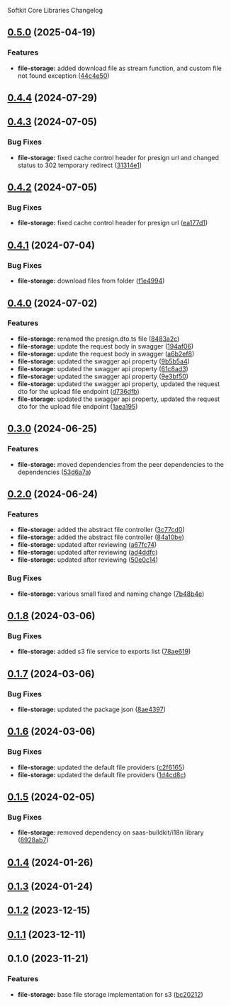 Softkit Core Libraries Changelog
## [0.5.0](https://github.com/softkitit/softkit-core/compare/file-storage-0.4.4...file-storage-0.5.0) (2025-04-19)


### Features

* **file-storage:** added download file as stream function, and custom file not found exception ([44c4e50](https://github.com/softkitit/softkit-core/commit/44c4e50855389fa3f92941969175416c025a20dc))

## [0.4.4](https://github.com/softkitit/softkit-core/compare/file-storage-0.4.3...file-storage-0.4.4) (2024-07-29)

## [0.4.3](https://github.com/softkitit/softkit-core/compare/file-storage-0.4.2...file-storage-0.4.3) (2024-07-05)


### Bug Fixes

* **file-storage:** fixed cache control header for presign url and changed status to 302 temporary redirect ([31314e1](https://github.com/softkitit/softkit-core/commit/31314e10b5194ec0a1b524f6d28f3b7028b57caa))

## [0.4.2](https://github.com/softkitit/softkit-core/compare/file-storage-0.4.1...file-storage-0.4.2) (2024-07-05)


### Bug Fixes

* **file-storage:** fixed cache control header for presign url ([ea177d1](https://github.com/softkitit/softkit-core/commit/ea177d1a65c6df353002247b94aa697ccbd5a207))

## [0.4.1](https://github.com/softkitit/softkit-core/compare/file-storage-0.4.0...file-storage-0.4.1) (2024-07-04)


### Bug Fixes

* **file-storage:** download files from folder ([f1e4994](https://github.com/softkitit/softkit-core/commit/f1e499437b422677f888b36c9f0ced7cf0bb7b44))

## [0.4.0](https://github.com/softkitit/softkit-core/compare/file-storage-0.3.0...file-storage-0.4.0) (2024-07-02)


### Features

* **file-storage:** renamed the presign.dto.ts file ([8483a2c](https://github.com/softkitit/softkit-core/commit/8483a2c5fafe15610cfd425405f3e1619ff60572))
* **file-storage:** update the request body in swagger ([194af06](https://github.com/softkitit/softkit-core/commit/194af068faf019cbda48253ccf8383cb3807ad34))
* **file-storage:** update the request body in swagger ([a6b2ef8](https://github.com/softkitit/softkit-core/commit/a6b2ef8700d2c65882784cab8f298eea6447226f))
* **file-storage:** updated the swagger api property ([9b5b5a4](https://github.com/softkitit/softkit-core/commit/9b5b5a4bd65f6fbcc468f35c9fd2034c9ed0ea70))
* **file-storage:** updated the swagger api property ([61c8ad3](https://github.com/softkitit/softkit-core/commit/61c8ad30f6d982df9f310536d5f0386ba11a5475))
* **file-storage:** updated the swagger api property ([9e3bf50](https://github.com/softkitit/softkit-core/commit/9e3bf505adad3dfdf3df3fc86c9f1c30ea676f4a))
* **file-storage:** updated the swagger api property, updated the request dto for the upload file endpoint ([d736dfb](https://github.com/softkitit/softkit-core/commit/d736dfb8f8f2cef4f9d42391776093ac1ccb2962))
* **file-storage:** updated the swagger api property, updated the request dto for the upload file endpoint ([1aea195](https://github.com/softkitit/softkit-core/commit/1aea1957c5dd87ab9e78c9dd124e072e72679fd8))

## [0.3.0](https://github.com/softkitit/softkit-core/compare/file-storage-0.2.0...file-storage-0.3.0) (2024-06-25)


### Features

* **file-storage:** moved dependencies from the peer dependencies to the dependencies ([53d6a7a](https://github.com/softkitit/softkit-core/commit/53d6a7a5005f1cbdf5fc0993da5601b4bfd96b9a))

## [0.2.0](https://github.com/softkitit/softkit-core/compare/file-storage-0.1.8...file-storage-0.2.0) (2024-06-24)


### Features

* **file-storage:** added the abstract file controller ([3c77cd0](https://github.com/softkitit/softkit-core/commit/3c77cd02a3736e165dd2bd58da6b047e265ef9e7))
* **file-storage:** added the abstract file controller ([84a10be](https://github.com/softkitit/softkit-core/commit/84a10bec5e45e1d6c4c767f6febcc39be6e64598))
* **file-storage:** updated after reviewing ([a67fc74](https://github.com/softkitit/softkit-core/commit/a67fc742dc5a849a46be34d0d0e4415bcd7f9a30))
* **file-storage:** updated after reviewing ([ad4ddfc](https://github.com/softkitit/softkit-core/commit/ad4ddfc85961e2532594e1b4c42afef39cc65d50))
* **file-storage:** updated after reviewing ([50e0c14](https://github.com/softkitit/softkit-core/commit/50e0c14f1f95ebfa796f8e4495b81011d1da8a4d))


### Bug Fixes

* **file-storage:** various small fixed and naming change ([7b48b4e](https://github.com/softkitit/softkit-core/commit/7b48b4e577e9d247e54c5aa637a0f8e027f7f88b))

## [0.1.8](https://github.com/softkitit/softkit-core/compare/file-storage-0.1.7...file-storage-0.1.8) (2024-03-06)


### Bug Fixes

* **file-storage:** added s3 file service to exports list ([78ae619](https://github.com/softkitit/softkit-core/commit/78ae61965fd08958e310f64b6f9fdf1c01612a38))

## [0.1.7](https://github.com/softkitit/softkit-core/compare/file-storage-0.1.6...file-storage-0.1.7) (2024-03-06)


### Bug Fixes

* **file-storage:** updated the package json ([8ae4397](https://github.com/softkitit/softkit-core/commit/8ae43976b9ea16f6341afc4ff4f11e2945dceaea))

## [0.1.6](https://github.com/softkitit/softkit-core/compare/file-storage-0.1.5...file-storage-0.1.6) (2024-03-06)


### Bug Fixes

* **file-storage:** updated the default file providers ([c2f6165](https://github.com/softkitit/softkit-core/commit/c2f616572072bb9bf1c0ff0c36f4dff288d057f4))
* **file-storage:** updated the default file providers ([1d4cd8c](https://github.com/softkitit/softkit-core/commit/1d4cd8c7fc926d7083f10ab616d6a3a5a27116c2))

## [0.1.5](https://github.com/softkitit/softkit-core/compare/file-storage-0.1.4...file-storage-0.1.5) (2024-02-05)


### Bug Fixes

* **file-storage:** removed dependency on saas-buildkit/i18n library ([8928ab7](https://github.com/softkitit/softkit-core/commit/8928ab7bdd85f64b209a70d2484655102929214b))

## [0.1.4](https://github.com/softkitit/softkit-core/compare/file-storage-0.1.3...file-storage-0.1.4) (2024-01-26)

## [0.1.3](https://github.com/softkitit/softkit-core/compare/file-storage-0.1.2...file-storage-0.1.3) (2024-01-24)

## [0.1.2](https://github.com/softkitit/softkit-core/compare/file-storage-0.1.1...file-storage-0.1.2) (2023-12-15)

## [0.1.1](https://github.com/softkitit/softkit-core/compare/file-storage-0.1.0...file-storage-0.1.1) (2023-12-11)

## 0.1.0 (2023-11-21)


### Features

* **file-storage:** base file storage implementation for s3 ([bc20212](https://github.com/softkitit/softkit-core/commit/bc20212c5a7b6dd78e67556ad93ea54080ab00db))
